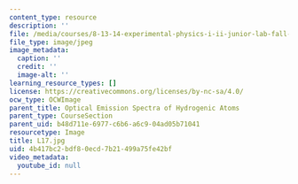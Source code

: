 ```yaml
---
content_type: resource
description: ''
file: /media/courses/8-13-14-experimental-physics-i-ii-junior-lab-fall-2016-spring-2017/4b417bc2bdf80ecd7b21499a75fe42bf_L17.jpg
file_type: image/jpeg
image_metadata:
  caption: ''
  credit: ''
  image-alt: ''
learning_resource_types: []
license: https://creativecommons.org/licenses/by-nc-sa/4.0/
ocw_type: OCWImage
parent_title: Optical Emission Spectra of Hydrogenic Atoms
parent_type: CourseSection
parent_uid: b48d711e-6977-c6b6-a6c9-04ad05b71041
resourcetype: Image
title: L17.jpg
uid: 4b417bc2-bdf8-0ecd-7b21-499a75fe42bf
video_metadata:
  youtube_id: null
---
```

